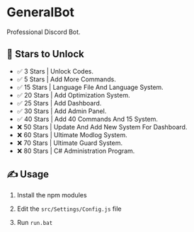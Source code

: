 # GeneralBot
Professional Discord Bot.



## 🌟 Stars to Unlock

- ✅ 3 Stars | Unlock Codes.
- ✅ 5 Stars | Add More Commands.
- ✅ 15 Stars | Language File And Language System.
- ✅ 20 Stars | Add Optimization System.
- ✅ 25 Stars | Add Dashboard.
- ✅ 30 Stars | Add Admin Panel.
- ✅ 40 Stars | Add 40 Commands And 15 System.
- ❌ 50 Stars | Update And Add New System For Dashboard.
- ❌ 60 Stars | Ultimate Modlog System.
- ❌ 70 Stars | Ultimate Guard System.
- ❌ 80 Stars | C# Administration Program.

## ✍️ Usage
1. Install the npm modules

2. Edit the `src/Settings/Config.js` file

3. Run `run.bat`
